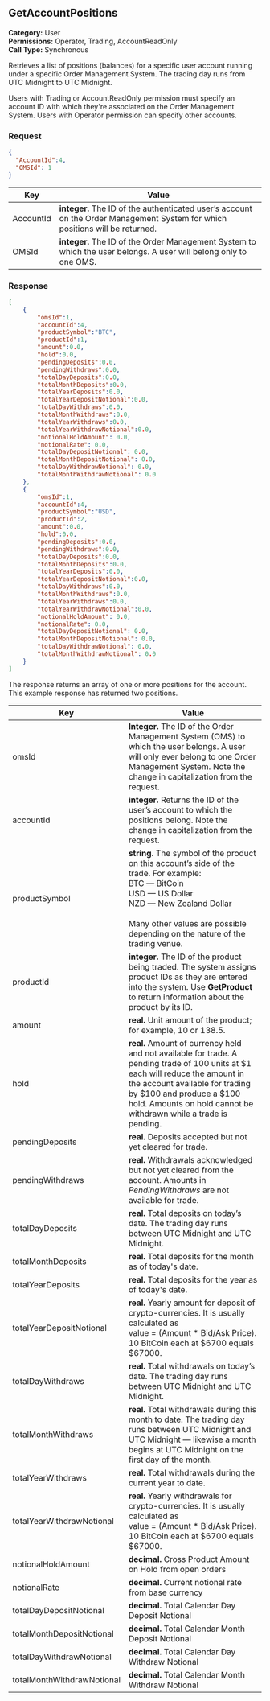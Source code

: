 ## GetAccountPositions

**Category:** User<br />
**Permissions:** Operator, Trading, AccountReadOnly<br />
**Call Type:** Synchronous

Retrieves a list of positions (balances) for a specific user account running under a specific Order Management System. The trading day runs from UTC Midnight to UTC Midnight.

Users with Trading or AccountReadOnly permission must specify an account ID with which they're associated on the Order Management System. Users with Operator permission can specify other accounts.

### Request

```json
{
  "AccountId":4,
  "OMSId": 1
}
```

| Key       | Value                                                        |
| --------- | ------------------------------------------------------------ |
| AccountId | **integer.** The ID of the authenticated user’s account on the Order Management System for which positions will be returned. |
| OMSId     | **integer.** The ID of the Order Management System to which the user belongs. A user will belong only to one OMS. |

### Response

```json
[
    {
        "omsId":1,
        "accountId":4,
        "productSymbol":"BTC",
        "productId":1,
        "amount":0.0,
        "hold":0.0,
        "pendingDeposits":0.0,
        "pendingWithdraws":0.0,
        "totalDayDeposits":0.0,
        "totalMonthDeposits":0.0,
        "totalYearDeposits":0.0,
        "totalYearDepositNotional":0.0,
        "totalDayWithdraws":0.0,
        "totalMonthWithdraws":0.0,
        "totalYearWithdraws":0.0,
        "totalYearWithdrawNotional":0.0,
        "notionalHoldAmount": 0.0,
        "notionalRate": 0.0,
        "totalDayDepositNotional": 0.0,
        "totalMonthDepositNotional": 0.0,
        "totalDayWithdrawNotional": 0.0,
        "totalMonthWithdrawNotional": 0.0
    },
    {
        "omsId":1,
        "accountId":4,
        "productSymbol":"USD",
        "productId":2,
        "amount":0.0,
        "hold":0.0,
        "pendingDeposits":0.0,
        "pendingWithdraws":0.0,
        "totalDayDeposits":0.0,
        "totalMonthDeposits":0.0,
        "totalYearDeposits":0.0,
        "totalYearDepositNotional":0.0,
        "totalDayWithdraws":0.0,
        "totalMonthWithdraws":0.0,
        "totalYearWithdraws":0.0,
        "totalYearWithdrawNotional":0.0,
        "notionalHoldAmount": 0.0,
        "notionalRate": 0.0,
        "totalDayDepositNotional": 0.0,
        "totalMonthDepositNotional": 0.0,
        "totalDayWithdrawNotional": 0.0,
        "totalMonthWithdrawNotional": 0.0
    }
]
```

The response returns an array of one or more positions for the account. This example response has returned two positions.

| Key                        | Value                                                        |
| -------------------------- | ------------------------------------------------------------ |
| omsId                      | **Integer.** The ID of the Order Management System (OMS) to which the user belongs. A user will only ever belong to one Order Management System. Note the change in capitalization from the request. |
| accountId                  | **integer.** Returns the ID of the user’s account to which the positions belong. Note the change in capitalization from the request. |
| productSymbol              | **string.** The symbol of the product on this account’s side of the trade. For example:<br />BTC — BitCoin<br />USD — US Dollar<br />NZD — New Zealand Dollar <br /><br />Many other values are possible depending on the nature of the trading venue. |
| productId                  | **integer.** The ID of the product being traded. The system assigns product IDs as they are entered into the system. Use **GetProduct** to return information about the product by its ID. |
| amount                     | **real.** Unit amount of the product; for example, 10 or 138.5. |
| hold                       | **real.** Amount of currency held and not available for trade. A pending trade of 100 units at $1 each will reduce the amount in the account available for trading by $100 and produce a $100 hold. Amounts on hold cannot be withdrawn while a trade is pending. |
| pendingDeposits            | **real.** Deposits accepted but not yet cleared for trade.   |
| pendingWithdraws           | **real.** Withdrawals acknowledged but not yet cleared from the account. Amounts in *PendingWithdraws* are not available for trade. |
| totalDayDeposits           | **real.** Total deposits on today’s date. The trading day runs between UTC Midnight and UTC Midnight. |
| totalMonthDeposits         | **real.** Total deposits for the month as of today's date.   |
| totalYearDeposits          | **real.** Total deposits for the year as of today's date.    |
| totalYearDepositNotional   | **real.** Yearly amount for deposit of crypto-currencies. It is usually calculated as<br />value = (Amount * Bid/Ask Price). 10 BitCoin each at $6700 equals $67000. |
| totalDayWithdraws          | **real.** Total withdrawals on today’s date. The trading day runs between UTC Midnight and UTC Midnight. |
| totalMonthWithdraws        | **real.** Total withdrawals during this month to date. The trading day runs between UTC Midnight and UTC Midnight — likewise a month begins at UTC Midnight on the first day of the month. |
| totalYearWithdraws         | **real.** Total withdrawals during the current year to date. |
| totalYearWithdrawNotional  | **real.** Yearly withdrawals for crypto-currencies. It is usually calculated as<br />value = (Amount * Bid/Ask Price). 10 BitCoin each at $6700 equals $67000. |
| notionalHoldAmount         | **decimal.** Cross Product Amount on Hold from open orders |
| notionalRate               | **decimal.** Current notional rate from base currency |
| totalDayDepositNotional    | **decimal.** Total Calendar Day Deposit Notional |
| totalMonthDepositNotional  | **decimal.** Total Calendar Month Deposit Notional |
| totalDayWithdrawNotional   | **decimal.** Total Calendar Day Withdraw Notional |
| totalMonthWithdrawNotional | **decimal.** Total Calendar Month Withdraw Notional |

